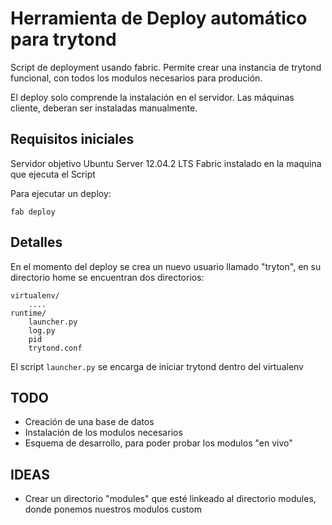 # Herramienta de Deploy automático para trytond

Script de deployment usando fabric. Permite crear una instancia de trytond 
funcional, con todos los modulos necesarios para produción.

El deploy solo comprende la instalación en el servidor. Las máquinas cliente,
deberan ser instaladas manualmente.

## Requisitos iniciales

Servidor objetivo Ubuntu Server 12.04.2 LTS 
Fabric instalado en la maquina que ejecuta el Script

Para ejecutar un deploy:

    fab deploy


## Detalles

En el momento del deploy se crea un nuevo usuario llamado "tryton",
en su directorio home se encuentran dos directorios:
    
    virtualenv/
        ....
    runtime/
        launcher.py
        log.py
        pid
        trytond.conf

El script `launcher.py` se encarga de iniciar trytond dentro del virtualenv

## TODO

 * Creación de una base de datos
 * Instalación de los modulos necesarios
 * Esquema de desarrollo, para poder probar los modulos "en vivo"

## IDEAS
 * Crear un directorio "modules" que esté linkeado al directorio modules, donde ponemos nuestros modulos custom
